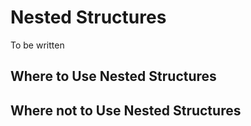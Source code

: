 # Nested Structures

To be written

## Where to Use Nested Structures

## Where not to Use Nested Structures

